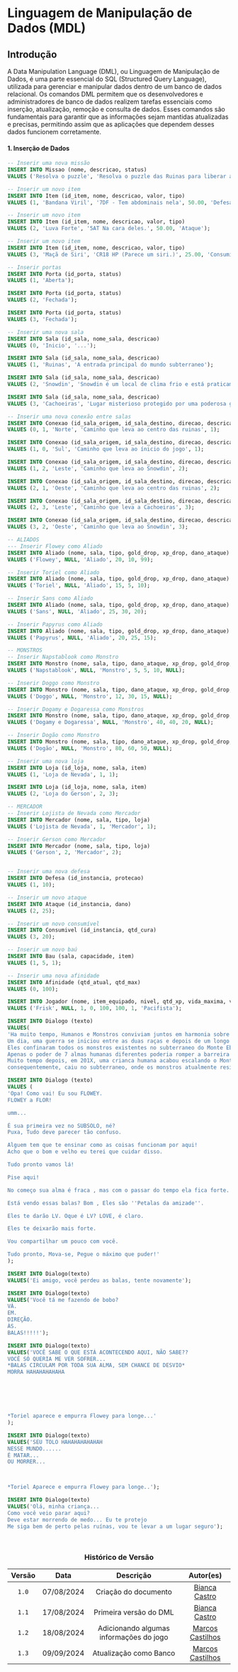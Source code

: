 # Linguagem de Manipulação de Dados (MDL)

## Introdução

A Data Manipulation Language (DML), ou Linguagem de Manipulação de Dados, é uma parte essencial do SQL (Structured Query Language), utilizada para gerenciar e manipular dados dentro de um banco de dados relacional. Os comandos DML permitem que os desenvolvedores e administradores de banco de dados realizem tarefas essenciais como inserção, atualização, remoção e consulta de dados. Esses comandos são fundamentais para garantir que as informações sejam mantidas atualizadas e precisas, permitindo assim que as aplicações que dependem desses dados funcionem corretamente.


#### 1. Inserção de Dados

```sql
-- Inserir uma nova missão
INSERT INTO Missao (nome, descricao, status)
VALUES ('Resolva o puzzle', 'Resolva o puzzle das Ruinas para liberar a porta para a outra sala', 'ativa');

-- Inserir um novo item
INSERT INTO Item (id_item, nome, descricao, valor, tipo)
VALUES (1, 'Bandana Viril', '7DF - Tem abdominais nela', 50.00, 'Defesa');

-- Inserir um novo item
INSERT INTO Item (id_item, nome, descricao, valor, tipo)
VALUES (2, 'Luva Forte', '5AT Na cara deles.', 50.00, 'Ataque');

-- Inserir um novo item
INSERT INTO Item (id_item, nome, descricao, valor, tipo)
VALUES (3, 'Maçã de Siri', 'CR18 HP (Parece um siri.)', 25.00, 'Consumível');

-- Inserir portas
INSERT INTO Porta (id_porta, status)
VALUES (1, 'Aberta');

INSERT INTO Porta (id_porta, status)
VALUES (2, 'Fechada');

INSERT INTO Porta (id_porta, status)
VALUES (3, 'Fechada');

-- Inserir uma nova sala
INSERT INTO Sala (id_sala, nome_sala, descricao)
VALUES (0, 'Inicio', '...');

INSERT INTO Sala (id_sala, nome_sala, descricao)
VALUES (1, 'Ruinas', 'A entrada principal do mundo subterraneo');

INSERT INTO Sala (id_sala, nome_sala, descricao)
VALUES (2, 'Snowdin', 'Snowdin é um local de clima frio e está praticamente coberto com gelo e neve, bem como várias árvores em toda parte da região.');

INSERT INTO Sala (id_sala, nome_sala, descricao)
VALUES (3, 'Cachoeiras', 'Lugar misterioso protegido por uma poderosa guardiã');

-- Inserir uma nova conexão entre salas
INSERT INTO Conexao (id_sala_origem, id_sala_destino, direcao, descricao_conexao, porta)
VALUES (0, 1, 'Norte', 'Caminho que leva ao centro das ruinas', 1);

INSERT INTO Conexao (id_sala_origem, id_sala_destino, direcao, descricao_conexao, porta)
VALUES (1, 0, 'Sul', 'Caminho que leva ao ínicio do jogo', 1);

INSERT INTO Conexao (id_sala_origem, id_sala_destino, direcao, descricao_conexao, porta)
VALUES (1, 2, 'Leste', 'Caminho que leva ao Snowdin', 2);

INSERT INTO Conexao (id_sala_origem, id_sala_destino, direcao, descricao_conexao, porta)
VALUES (2, 1, 'Oeste', 'Caminho que leva ao centro das ruinas', 2);

INSERT INTO Conexao (id_sala_origem, id_sala_destino, direcao, descricao_conexao, porta)
VALUES (2, 3, 'Leste', 'Caminho que leva a Cachoeiras', 3);

INSERT INTO Conexao (id_sala_origem, id_sala_destino, direcao, descricao_conexao, porta)
VALUES (3, 2, 'Oeste', 'Caminho que leva ao Snowdin', 3);

-- ALIADOS
--- Inserir Flowey como Aliado
INSERT INTO Aliado (nome, sala, tipo, gold_drop, xp_drop, dano_ataque)
VALUES ('Flowey', NULL, 'Aliado', 20, 10, 99);

-- Inserir Toriel como Aliado
INSERT INTO Aliado (nome, sala, tipo, gold_drop, xp_drop, dano_ataque)
VALUES ('Toriel', NULL, 'Aliado', 15, 5, 10);

-- Inserir Sans como Aliado
INSERT INTO Aliado (nome, sala, tipo, gold_drop, xp_drop, dano_ataque)
VALUES ('Sans', NULL, 'Aliado', 25, 30, 20);

-- Inserir Papyrus como Aliado
INSERT INTO Aliado (nome, sala, tipo, gold_drop, xp_drop, dano_ataque)
VALUES ('Papyrus', NULL, 'Aliado', 20, 25, 15);

-- MONSTROS
-- Inserir Napstablook como Monstro
INSERT INTO Monstro (nome, sala, tipo, dano_ataque, xp_drop, gold_drop, item_drop)
VALUES ('Napstablook', NULL, 'Monstro', 5, 5, 10, NULL);

-- Inserir Doggo como Monstro
INSERT INTO Monstro (nome, sala, tipo, dano_ataque, xp_drop, gold_drop, item_drop)
VALUES ('Doggo', NULL, 'Monstro', 12, 30, 15, NULL);

-- Inserir Dogamy e Dogaressa como Monstros
INSERT INTO Monstro (nome, sala, tipo, dano_ataque, xp_drop, gold_drop, item_drop)
VALUES ('Dogamy e Dogaressa', NULL, 'Monstro', 40, 40, 20, NULL);

-- Inserir Dogão como Monstro
INSERT INTO Monstro (nome, sala, tipo, dano_ataque, xp_drop, gold_drop, item_drop)
VALUES ('Dogão', NULL, 'Monstro', 80, 60, 50, NULL);

-- Inserir uma nova loja
INSERT INTO Loja (id_loja, nome, sala, item)
VALUES (1, 'Loja de Nevada', 1, 1);

INSERT INTO Loja (id_loja, nome, sala, item)
VALUES (2, 'Loja do Gerson', 2, 3);

-- MERCADOR
-- Inserir Lojista de Nevada como Mercador
INSERT INTO Mercador (nome, sala, tipo, loja)
VALUES ('Lojista de Nevada', 1, 'Mercador', 1);

-- Inserir Gerson como Mercador
INSERT INTO Mercador (nome, sala, tipo, loja)
VALUES ('Gerson', 2, 'Mercador', 2);


-- Inserir uma nova defesa
INSERT INTO Defesa (id_instancia, protecao)
VALUES (1, 10);

-- Inserir um novo ataque
INSERT INTO Ataque (id_instancia, dano)
VALUES (2, 25);

-- Inserir um novo consumível
INSERT INTO Consumivel (id_instancia, qtd_cura)
VALUES (3, 20);

-- Inserir um novo baú
INSERT INTO Bau (sala, capacidade, item)
VALUES (1, 5, 1);

-- Inserir uma nova afinidade
INSERT INTO Afinidade (qtd_atual, qtd_max)
VALUES (0, 100);

INSERT INTO Jogador (nome, item_equipado, nivel, qtd_xp, vida_maxima, vida_atual, afinidade, tipo_rota)
VALUES ('Frisk', NULL, 1, 0, 100, 100, 1, 'Pacifista');

INSERT INTO Dialogo (texto)
VALUES(
'Ha muito tempo, Humanos e Monstros conviviam juntos em harmonia sobre a Terra. 
Um dia, uma guerra se iniciou entre as duas raças e depois de um longo confronto, os humanos foram vitoriosos. 
Eles confinaram todos os monstros existentes no subterraneo do Monte Ebott com uma barreira magica.
Apenas o poder de 7 almas humanas diferentes poderia romper a barreira permanentemente.
Muito tempo depois, em 201X, uma crianca humana acabou escalando o Monte por razoes desconhecidas e, 
consequentemente, caiu no subterraneo, onde os monstros atualmente residem');

INSERT INTO Dialogo (texto) 
VALUES (
'Opa! Como vai! Eu sou FLOWEY.
FLOWEY a FLOR!

umm...

É sua primeira vez no SUBSOLO, né?
Puxa, Tudo deve parecer tão confuso.

Alguem tem que te ensinar como as coisas funcionam por aqui!
Acho que o bom e velho eu terei que cuidar disso.

Tudo pronto vamos lá!

Pise aqui!

No começo sua alma é fraca , mas com o passar do tempo ela fica forte.

Está vendo essas balas? Bom , Eles são ''Petalas da amizade''.

Eles te darão LV. Oque é LV? LOVE, é claro.

Eles te deixarão mais forte.

Vou compartilhar um pouco com você.

Tudo pronto, Mova-se, Pegue o máximo que puder!'
);

INSERT INTO Dialogo(texto)
VALUES('Ei amigo, você perdeu as balas, tente novamente');

INSERT INTO Dialogo(texto)
VALUES('Você tá me fazendo de bobo?
VÁ.
EM.
DIREÇÃO.
ÀS. 
BALAS!!!!!');

INSERT INTO Dialogo(texto)
VALUES('VOCÊ SABE O QUE ESTÁ ACONTECENDO AQUI, NÃO SABE??
VOCÊ SÓ QUERIA ME VER SOFRER...
*BALAS CIRCULAM POR TODA SUA ALMA, SEM CHANCE DE DESVIO* 
MORRA HAHAHAHAHAHA






*Toriel aparece e empurra Flowey para longe...'
);

INSERT INTO Dialogo(texto)
VALUES('SEU TOLO HAHAHAHAHAHAH
NESSE MUNDO......
É MATAR...
OU MORRER...



*Toriel Aparece e empurra Flowey para longe..');

INSERT INTO Dialogo(texto)
VALUES('Olá, minha criança...
Como você veio parar aqui?
Deve estar morrendo de medo... Eu te protejo
Me siga bem de perto pelas ruínas, vou te levar a um lugar seguro');




```

<center>


### Histórico de Versão
| Versão | Data | Descrição | Autor(es) |
| :-: | :-: | :-: | :-: | 
| `1.0`  | 07/08/2024 | Criação do documento  | [Bianca Castro](https://github.com/BiancaPatrocinio7) |   
| `1.1`  | 17/08/2024 | Primeira versão do DML | [Bianca Castro](https://github.com/BiancaPatrocinio7) |
| `1.2`  | 18/08/2024 | Adicionando algumas informações do jogo | [Marcos Castilhos](https://github.com/Marcosatc147) |
| `1.3`  | 09/09/2024 | Atualização como Banco |[Marcos Castilhos](https://github.com/Marcosatc147) |
</center>